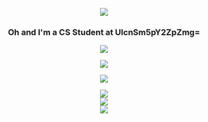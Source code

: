 <p align="center">
  <a href="https://git.io/typing-svg">
    <img src="https://readme-typing-svg.demolab.com?font=Pixelify+Sans&size=28&pause=800&color=16C60CCF&background=0C0C0CD7&center=true&vCenter=true&width=600&height=120&lines=Op%2C+P't+Shujl!;Hi%2C+I'm+Lance!;Currently+in+a+techsisntential+crisis...;Cybersec+Enthusiast%3F;Frontend+Developer%3F" />
  </a>
</p>
<h3 align="center">Oh and I'm a CS Student at UlcnSm5pY2ZpZmg=</h3>
<p align="center">
  <a href="https://git.io/typing-svg">
    <img src="https://readme-typing-svg.demolab.com?font=Pixelify+Sans&size=24&duration=500&pause=800&color=16C60CCF&background=0C0C0C00&center=true&vCenter=true&repeat=false&width=160&height=59&lines=Tech+Stack" />
  </a>
</p>
<p align="center">
  <a href="https://skillicons.dev">
    <img src="https://skillicons.dev/icons?i=c,cpp,python,git,java,bash,html,css,js,php,ts,sqlite,tailwind,react,nextjs,vite,aws,figma,kali,linux,vim&perline=7&theme=dark" />
  </a>
</p>
<p align="center">
  <a href="https://git.io/typing-svg">
    <img src="https://readme-typing-svg.demolab.com?font=Pixelify+Sans&size=24&duration=500&pause=800&color=16C60CCF&background=0C0C0C00&center=true&vCenter=true&repeat=false&width=100&height=59&lines=Stats" />
  </a>
</p>
<div align="center">
  <img src="https://github-readme-stats.vercel.app/api?username=Lanoia&theme=chartreuse-dark&hide_border=false&include_all_commits=true&count_private=true" /><br>
  <img src="https://github-readme-streak-stats.herokuapp.com/?user=Lanoia&theme=chartreuse-dark&hide_border=false" /><br>
  <img src="https://github-readme-stats.vercel.app/api/top-langs/?username=Lanoia&theme=chartreuse-dark&hide_border=false&include_all_commits=true&count_private=true&layout=compact" />
</div>
